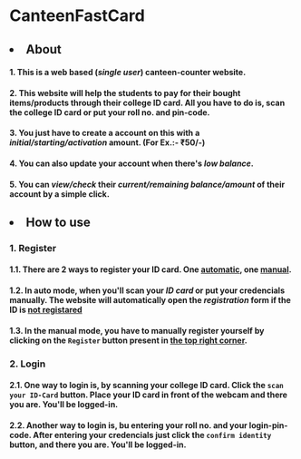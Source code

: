 # CanteenFastCard

## <li>About</li>

#### 1. This is a web based (<i>single user</i>) canteen-counter website.

#### 2. This website will help the students to pay for their bought items/products through their college ID card. All you have to do is, scan the <b>college ID card</b> or put your <b>roll no.</b> and <b>pin-code</b>.

#### 3. You just have to create a account on this with a <b><i>initial/starting/activation</i></b> amount. (For Ex.:- ₹50/-)

#### 4. You can also update your account when there's <b><i>low balance</i></b>.

#### 5. You can <b><i>view/check</i></b> their <b><i>current/remaining balance/amount</i></b> of their account by a simple click.


## <li>How to use</li>

### 1. Register

#### 1.1. There are 2 ways to register your ID card. One <u>automatic</u>, one <u>manual</u>.

#### 1.2. In auto mode, when you'll scan your <b><i>ID card</i></b> or put your credencials manually. The website will automatically open the  <b><i>registration</i></b> form if the ID is <u><b>not registared</b></u>

#### 1.3. In the manual mode, you have to manually register yourself by clicking on the `Register` button present in <u><b>the top right corner</b></u>.


### 2. Login

#### 2.1. One way to login is, by scanning your college ID card. Click the `scan your ID-Card` button. Place your ID card in front of the webcam and there you are. You'll be logged-in.

#### 2.2. Another way to login is, bu entering your roll no. and your login-pin-code. After entering your credencials just click the `confirm identity` button, and there you are. You'll be logged-in.
